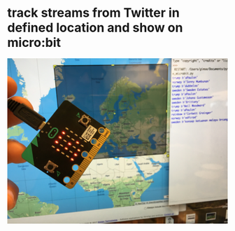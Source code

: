 # track streams from Twitter in defined location and show on micro:bit

<img src="https://github.com/udirbetalab/microbit/blob/master/twitter/location/twitter_microbit_stream_location.jpg"><br>



